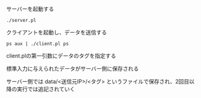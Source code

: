 サーバーを起動する

```
./server.pl
```

クライアントを起動し、データを送信する

```
ps aux | ./client.pl ps
```

client.plの第一引数にデータのタグを指定する

標準入力に与えられたデータがサーバー側に保存される

サーバー側では data/<送信元IP>/<タグ> というファイルで保存され、2回目以降の実行では追記されていく
